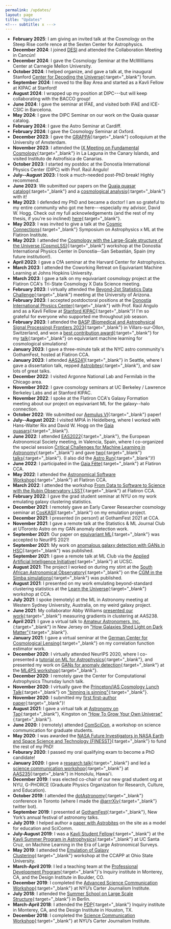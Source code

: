 ```yaml
---
permalink: /updates/
layout: page
title: "Updates"
<!--- subtitle: x --->
---
```


- **February 2025**: I am giving an invited talk at the Cosmology on the Steep Rise confe
rence at the Sexten Center for Astrophysics.
- **December 2024**: I joined [DESI](https://desi.lbl.gov/) and attended the Collaboration Meeting in Cancún!
- **December 2024**: I gave the Cosmology Seminar at the McWilliams Center at Carnegie Mellon University.
- **October 2024**: I helped organize, and gave a talk at, the inaugural Stanford [Center for Decoding the Universe](https://datascience.stanford.edu/events/center-decoding-universe){:target="\_blank"} forum.
- **September 2024**: I moved to the Bay Area and started as a Kavli Fellow at KIPAC at Stanford!
- **August 2024**: I wrapped up my position at DIPC---but will keep collaborating with the BACCO group!
- **June 2024**: I gave the seminar at IFAE, and visited both IFAE and ICE-CSIC in Barcelona.
- **May 2024**: I gave the DIPC Seminar on our work on the Quaia quasar catalog.
- **February 2024**: I gave the Astro Seminar at Cardiff.
- **February 2024**: I gave the Cosmology Seminar at Oxford.
- **December 2023**: I gave the [GRAPPA](https://www.grappa.amsterdam/){:target="\_blank"} colloquium at the University of Amsterdam.
- **November 2023**: I attended the [IX Meeting on Fundamental Cosmology](https://meetings.iac.es/cosmo2023/){:target="\_blank"} in La Laguna in the Canary Islands, and visited Instituto de Astrofísica de Canarias.
- **October 2023**: I started my postdoc at the Donostia International Physics Center (DIPC) with Prof. Raúl Angulo!
- **July--August 2023**: I took a much-needed post-PhD break! Highly recommend.
- **June 2023**: We submitted our papers on the [Quaia quasar catalog](https://arxiv.org/abs/2306.17749){:target="\_blank"} and a [cosmological analysis](https://arxiv.org/abs/2306.17748){:target="\_blank"} with it! 
- **May 2023**: I defended my PhD and became a doctor! I am so grateful to my entire community who got me here---especially my advisor, David W. Hogg. Check out my full acknowledgements (and the rest of my thesis, if you're so inclined) [here](http://proxy.library.nyu.edu/login?qurl=https%3A%2F%2Fwww.proquest.com%2Fdissertations-theses%2Ftools-large-scale-structure-galaxy-formation%2Fdocview%2F2884252473%2Fse-2%3Faccountid%3D12768){:target="\_blank"}.
- **May 2023**: I was invited to give a talk at the [Cosmic Connections](https://www.simonsfoundation.org/event/cosmic-connections-a-symposium-to-explore-the-intersection-of-astrophysics-and-machine-learning/){:target="\_blank"} Symposium on Astrophysics x ML at the Flatiron Institute.
- **May 2023**: I attended the [Cosmology with the Large-Scale structure of the Universe (CosmoLSS)](https://dipc.ehu.eus/en/scientific-activities/workshops/283){:target="\_blank"} workshop at the Donostia International Physics Center in Donostia--San Sebastián, Spain (my future institution!).
- **April 2023**: I gave a CfA seminar at the Harvard Center for Astrophysics.
- **March 2023**: I attended the Coworking Retreat on Equivariant Machine Learning at Johns Hopkins University.
- **March 2023**: I gave a talk on my equivariant cosmology project at the Flatiron CCA's Tri-State Cosmology X Data Science meeting.
- **February 2023**: I virtually attended the [Beyond-2pt Statistics Data Challenge](https://github.com/ANSalcedo/Beyond2ptMock){:target="\_blank"} meeting at the University of Arizona.
- **February 2023**: I accepted postdoctoral positions at the [Donostia International Physics Center](http://dipc.ehu.es/){:target="\_blank"} with Prof. Raúl Angulo and as a Kavli Fellow at [Stanford KIPAC](https://kipac.stanford.edu/){:target="\_blank"}! I'm so grateful for everyone who supported me throughout job season.
- **February 2023**: I attended the [BASP (Biomedical and Astrophysical Signal Processing) Frontiers 2023](https://baspfrontiers.org/){:target="\_blank"} in Villars-sur-Ollon, Switzerland, and won a [best contribution award](https://baspfrontiers.org/best-contribution-awards/){:target="\_blank"} for my [talk](https://tinyurl.com/ksf-BASP2023){:target="\_blank"} on equivariant machine learning for cosmological simulations!
- **January 2023**: I gave a three-minute talk at the NYC astro community's GothamFest, hosted at Flatiron CCA.
- **January 2023**: I attended [AAS241](https://aas.org/meetings/aas241){:target="\_blank"} in Seattle, where I gave a dissertation talk, repped [Astrobites](https://astrobites.org/){:target="\_blank"}, and saw lots of great talks.
- **December 2022**: I visited Argonne National Lab and Fermilab in the Chicago area.
- **November 2022**: I gave cosmology seminars at UC Berkeley / Lawrence Berkeley Labs and at Stanford KIPAC.
- **November 2022**: I spoke at the Flatiron CCA's Galaxy Formation meeting about our project on equivariant ML for the galaxy--halo connection.
- **October 2022**: We submitted our [Aemulus VI](https://arxiv.org/abs/2210.03203){:target="\_blank"} paper!
- **July--August 2022**: I visited MPIA in Heidelberg, where I worked with Hans-Walter Rix and David W. Hogg on the [Gaia quasars](https://hoggresearch.blogspot.com/2022/07/gaia-quasar-redshifts.html){:target="\_blank"}.
- **June 2022**: I attended [EAS2022](https://eas.unige.ch/EAS2022/){:target="\_blank"}, the European Astronomical Society meeting, in Valencia, Spain, where I co-organized the special session [Critical Challenges for Machine Learning in Astronomy](https://eas.unige.ch/EAS2022/session.jsp?id=SS24){:target="\_blank"} and gave [two](https://cosmo.nyu.edu/ksf/pdfs/2022-07-01_equivariant_cosmology_EAS2022.pdf){:target="\_blank"} [talks](https://cosmo.nyu.edu/ksf/pdfs/2022-07-01_aemulus_EAS2022.pdf){:target="\_blank"}. (I also did the [Astro Run](https://twitter.com/EAS_meeting/status/1542228742495428610){:target="\_blank"}!)
- **June 2022**: I participated in the [Gaia Fête](https://gaia.lol/2022NYC.html){:target="\_blank"} at Flatiron CCA.
- **May 2022**: I attended the [Astronomical Software Workshop](https://code.astrodata.nyc/){:target="\_blank"} at Flatiron CCA.
- **March 2022**: I attended the workshop [From Data to Software to Science with the Rubin Observatory LSST](https://indico.flatironinstitute.org/event/2777/){:target="\_blank"} at Flatiron CCA.
- **February 2022**: I gave the grad student seminar at NYU on my work emulating galaxy clustering statistics.
- **December 2021**: I remotely gave an Early Career Researcher cosmology seminar at [CosKASI](http://cosmology.kasi.re.kr/seminar.php?year=ECR){:target="\_blank"} on my emulation project.
- **December 2021**: I presented (in person!) at GothamFest 2021 at CCA.
- **November 2021**: I gave a remote talk at the Statistics & ML Journal Club at UToronto Astro on my GAN anomaly detection work. 
- **September 2021**: Our paper on [equivariant ML](https://arxiv.org/abs/2106.06610){:target="\_blank"} was accepted to NeurIPS 2021!
- **September 2021**: My work on [anomalous galaxy detection with GANs in HSC](https://arxiv.org/abs/2105.02434){:target="\_blank"} was published.
- **September 2021**: I gave a remote talk at ML Club via the [Applied Artificial Intelligence Initiative](https://aaii.ucsc.edu/){:target="\_blank"} at UCSC.
- **August 2021**: The project I worked on during my stint at the [South African Astronomical Observatory](https://www.saao.ac.za/){:target="\_blank"} on the [CGM in the Simba simulations](https://arxiv.org/abs/2102.10126){:target="\_blank"} was published.
- **August 2021**: I presented on my work emulating beyond-standard clustering statistics at the [Learn the Universe](https://www.simonsfoundation.org/event/learn-the-universe-an-ml-x-cosmology-workshop/){:target="\_blank"} workshop at CCA.
- **July 2021**: I spoke (remotely) at the ML in Astronomy meeting at Western Sydney University, Australia, on my weird galaxy project.
- **June 2021**: My collaborator Abby Williams [presented our work](https://aas238-aas.ipostersessions.com/default.aspx?s=8F-0A-3E-DC-EC-EB-B0-F1-15-BE-58-67-BC-9F-2F-EB&guestview=true){:target="\_blank"} measuring gradients in clustering at AAS238.
- **April 2021**: I gave a virtual talk to [Amateur Astronomers, Inc.](https://asterism.org/){:target="\_blank"} in New Jersey on ["How Galaxies Shed Light on Dark Matter"](https://tinyurl.com/ksf-aai){:target="\_blank"}.
- **January 2021**: I gave a virtual seminar at the [German Center for Cosmological Lensing](https://gccl-rub.github.io/){:target="\_blank"} on my correlation function estimator work.
- **December 2020**: I virtually attended NeurIPS 2020, where I co-presented a [tutorial on ML for Astrophysics](https://nips.cc/virtual/2020/public/tutorial_66a516f865fca1c921dba625ede4a693.html){:target="\_blank"}, and presented my work on [GANs for anomaly detection](https://ml4physicalsciences.github.io/2020/files/NeurIPS_ML4PS_2020_71_poster.pdf){:target="\_blank"} at the [ML4PS workshop](https://ml4physicalsciences.github.io/2020/){:target="\_blank"}.
- **December 2020**: I remotely gave the Center for Computational Astrophysics Thursday lunch talk.
- **November 2020**: I virtually gave the [Princeton/IAS Cosmology Lunch Talk](https://web.astro.princeton.edu/events/seminars/cosmology-lunch){:target="\_blank"} on ["binning is sinning"](https://arxiv.org/abs/2011.01836){:target="\_blank"}.
- **November 2020**: I submitted my [first first-author paper](https://arxiv.org/abs/2011.01836){:target="\_blank"}!
- **August 2021**: I gave a virtual talk at [Astronomy on Tap](https://astronomyontap.org/){:target="\_blank"}, Kingston on ["How To Grow Your Own Universe"](https://www.youtube.com/watch?v=dO9-Raq-zhs){:target="\_blank"}.
- **June 2020**: I (remotely) attended [ComSciCon](https://comscicon.com/), a workshop on science communication for graduate students.
- **May 2020**: I was awarded the [NASA Future Investigators in NASA Earth and Space Science and Technology (FINESST)](https://astrobiology.nasa.gov/funding/future-investigators-in-nasa-earth-and-space-sci-3/){:target="\_blank"} to fund the rest of my PhD!  
- **Feburary 2020**: I passed my oral qualifying exam to become a PhD candidate!
- **January 2020**: I gave a [research talk](https://www.abstractsonline.com/pp8/#!/8993/presentation/1995){:target="\_blank"} and led a [science communication workshop](https://www.abstractsonline.com/pp8/#!/8993/session/253){:target="\_blank"} at [AAS235](https://aas.org/meetings/aas235){:target="\_blank"} in Honolulu, Hawai'i.
- **December 2019**: I was elected co-chair of our new grad student org at NYU, G-PHORCE (Graduate Physics Organization for Research, Culture, and Education).
- **October 2019**: I attended the [dotAstronomy](https://www.dotastronomy.com){:target="\_blank"} conference in Toronto (where I made the [@arrrXiv](https://twitter.com/arrrXiv){:target="\_blank"} twitter bot).
- **September 2019**: I presented at [GothamFest](https://cunyastro.org/news/gothamfest/){:target="\_blank"}, New York’s annual festival of astronomy talks.
- **July 2019**: I helped author a [paper with Astrobites](https://arxiv.org/abs/1907.09496) on the site as a model for education and SciComm. 
- **July-August 2019**: I was a [Kavli Student Fellow](https://kspa.soe.ucsc.edu/archives/2019/students){:target="\_blank"} at the [Kavli Summer Program in Astrophysics](https://kspa.soe.ucsc.edu){:target="\_blank"} at UC Santa Cruz, on Machine Learning in the Era of Large Astronomical Surveys.
- **May 2019**: I attended the [Emulation of Galaxy Clustering](https://ccapp.osu.edu/workshops/emulation-galaxy-clustering){:target="\_blank"} workshop at the CCAPP at Ohio State University.
- **March-April 2019**: I led a teaching team at the [Professional Development Program](https://isee.ucsc.edu/programs/pdp/){:target="\_blank"}'s Inquiry institute in Monterey, CA, and the Design Institute in Boulder, CO.
- **December 2019**: I completed the [Advanced Science Communication Workshop](https://journalism.nyu.edu/about-us/science-communication-workshops-nyu/){:target="\_blank"} at NYU’s Carter Journalism Institute.
- **July 2018**: I attended the [Summer School on Large Scale Structure](https://isee.ucsc.edu/programs/pdp/){:target="\_blank"} in Berlin.
- **March-April 2018**: I attended the [PDP](https://isee.ucsc.edu/programs/pdp/){:target="\_blank"} Inquiry institute in Monterey, CA, and the Design Institute in Houston, TX.
- **December 2018**: I completed the [Science Communication Workshop](https://journalism.nyu.edu/about-us/science-communication-workshops-nyu/){:target="\_blank"} at NYU’s Carter Journalism Institute.

